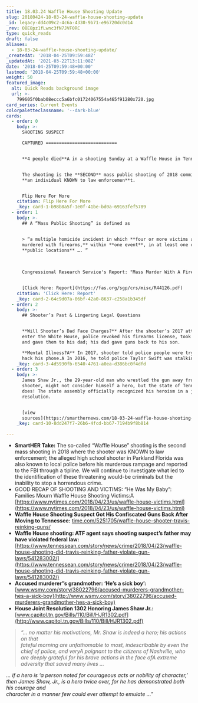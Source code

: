 ```yaml
---
title: 18.03.24 Waffle House Shooting Update
slug: 20180424-18-03-24-waffle-house-shooting-update
_id: legacy-dd4c09c2-4c6a-4330-9b71-e96720dc0d14
_rev: O8E8pz1fLwnc3fN7JVF0RC
type: quick_reads
draft: false
aliases:
  - 18-03-24-waffle-house-shooting-update/
_createdAt: '2018-04-25T09:59:48Z'
_updatedAt: '2021-03-22T13:11:08Z'
date: '2018-04-25T09:59:48+00:00'
lastmod: '2018-04-25T09:59:48+00:00'
weight: 50
featured_image:
  alt: Quick Reads background image
  url: >-
    799605f0bab08eccc5a6bfc01724067554a465f91280x720.jpg
card_series: Current Events
colorpaletteclassname: '--dark-blue'
cards:
  - order: 0
    body: >-
      SHOOTING SUSPECT  

      CAPTURED ===========================


      **4 people died**A in a shooting Sunday at a Waffle House in Tennessee.


      The shooting is the **SECOND** mass public shooting of 2018 committed by
      **an individual KNOWN to law enforcemen**t.


      Flip Here For More
    citation: Flip Here For More
    _key: card-1-b98b8a5f-1e0f-41be-bd0a-69163fef5789
  - order: 1
    body: >-
      ## A “Mass Public Shooting” is defined as


      > “a multiple homicide incident in which **four or more victims are
      murdered with firearms,** within **one event**, in at least one or more
      **public locations** …. “  
        
        
        
      Congressional Research Service's Report: "Mass Murder With A Firearm"


      [Click Here: Report](https://fas.org/sgp/crs/misc/R44126.pdf)
    citation: 'Click Here: Report'
    _key: card-2-64c9d07a-06bf-42a0-8637-c258a1b345df
  - order: 2
    body: >-
      ## Shooter’s Past & Lingering Legal Questions


      **Will Shooter’s Dad Face Charges?** After the shooter’s 2017 attempt to
      enter the White House, police revoked his firearms license, took his guns
      and gave them to his dad; his dad gave guns back to his son.  

      **Mental Illness?A** In 2017, shooter told police people were trying to
      hack his phone.A In 2016, he told police Taylor Swift was stalking him.
    _key: card-3-4d5930fb-6540-4761-a0ea-d386bc0f4dfd
  - order: 3
    body: >-
      James Shaw Jr., the 29-year-old man who wrestled the gun away from the
      shooter, might not consider himself a hero, but the state of Tennessee
      does! The state assembly officially recognized his heroism in a joint
      resolution.


      [view
      sources](https://smarthernews.com/18-03-24-waffle-house-shooting-update/)
    _key: card-10-8dd247f7-26b6-4fcd-bb67-7194b9f8b814

---
```

* **SmartHER Take:** The so-called “Waffle House” shooting is the second mass shooting in 2018 where the shooter was KNOWN to law enforcement; the alleged high school shooter in Parkland Florida was also known to local police before his murderous rampage and reported to the FBI through a tipline. We will continue to investigate what led to the identification of these threatening would-be criminals but the inability to stop a horrendous crime.
* GOOD RECAP OF SHOOTING AND VICTIMS: “He Was My Baby”: Families Mourn Waffle House Shooting Victims:A [https://www.nytimes.com/2018/04/23/us/waffle-house-victims.html](https://www.nytimes.com/2018/04/23/us/waffle-house-victims.html)
* **Waffle House Shooting Suspect Got His Confiscated Guns Back After Moving to Tennessee:** [time.com/5251705/waffle-house-shooter-travis-reinking-guns/](http://time.com/5251705/waffle-house-shooter-travis-reinking-guns/)
* **Waffle House shooting: ATF agent says shooting suspect’s father may have violated federal law:** [https://www.tennessean.com/story/news/crime/2018/04/23/waffle-house-shooting-did-travis-reinking-father-violate-gun-laws/541283002/](https://www.tennessean.com/story/news/crime/2018/04/23/waffle-house-shooting-did-travis-reinking-father-violate-gun-laws/541283002/)
* **Accused murderer”s grandmother: ‘He’s a sick boy’:** [www.wsmv.com/story/38022796/accused-murderers-grandmother-hes-a-sick-boy](http://www.wsmv.com/story/38022796/accused-murderers-grandmother-hes-a-sick-boy)
* **House Joint Resolution 1302 Honoring James Shaw Jr.:** [www.capitol.tn.gov/Bills/110/Bill/HJR1302.pdf](http://www.capitol.tn.gov/Bills/110/Bill/HJR1302.pdf)

> _“… no matter his motivations, Mr. Shaw is indeed a hero; his actions on that_  
_fateful morning are unfathomable to most, indescribable by even the chief of police, and veryA_ _poignant to the citizens of Nashville, who are deeply grateful for his brave actions in the face ofA_ _extreme adversity that saved many lives …_  
  
  
  
_… if a hero is ‘a person noted for courageous acts or nobility of character,’_  
_then James Shaw, Jr., is a hero twice over, for he has demonstrated both his courage and_  
_character in a manner few could ever attempt to emulate …”_